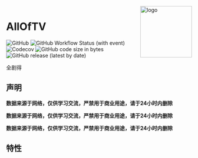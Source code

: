 <img src="https://raw.githubusercontent.com/yhyzgn/AllOfTV/main/extra/icons/%E5%85%A8%E5%89%A7%E5%BE%97.png" alt="logo" width="140" height="140" align="right">

# AllOfTV

![GitHub](https://img.shields.io/github/license/yhyzgn/AllOfTV) ![GitHub Workflow Status (with event)](https://img.shields.io/github/actions/workflow/status/yhyzgn/AllOfTV/android.yml) ![Codecov](https://img.shields.io/codecov/c/github/yhyzgn/AllOfTV) ![GitHub code size in bytes](https://img.shields.io/github/languages/code-size/yhyzgn/AllOfTV) ![GitHub release (latest by date)](https://img.shields.io/github/v/release/yhyzgn/AllOfTV)

全剧得



## **声明**

**数据来源于网络，仅供学习交流，严禁用于商业用途，请于24小时内删除**

**数据来源于网络，仅供学习交流，严禁用于商业用途，请于24小时内删除**

**数据来源于网络，仅供学习交流，严禁用于商业用途，请于24小时内删除**



## 特性

